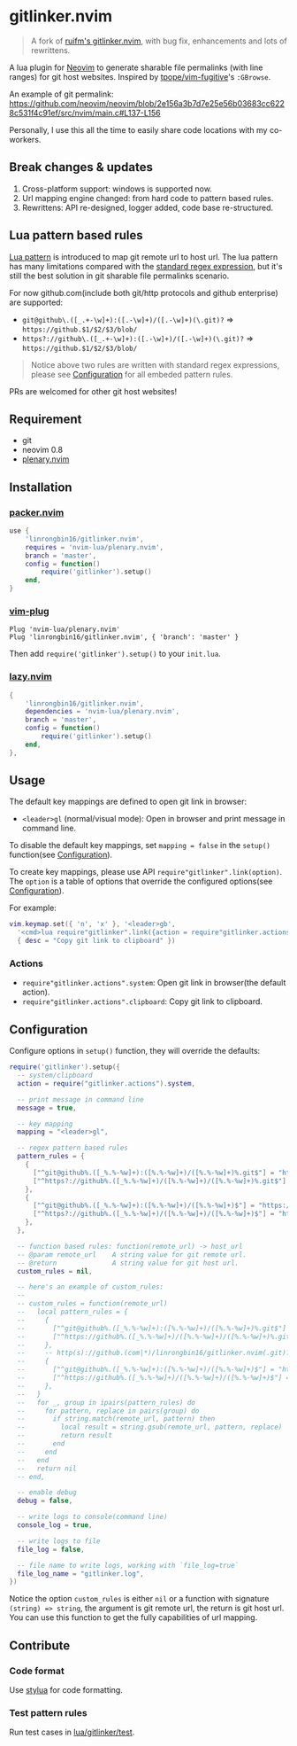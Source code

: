 # gitlinker.nvim

> A fork of [ruifm's gitlinker.nvim](https://github.com/ruifm/gitlinker.nvim), with
> bug fix, enhancements and lots of rewrittens.

A lua plugin for [Neovim](https://github.com/neovim/neovim) to generate sharable
file permalinks (with line ranges) for git host websites. Inspired by
[tpope/vim-fugitive](https://github.com/tpope/vim-fugitive)'s `:GBrowse`.

An example of git permalink:
<https://github.com/neovim/neovim/blob/2e156a3b7d7e25e56b03683cc6228c531f4c91ef/src/nvim/main.c#L137-L156>

Personally, I use this all the time to easily share code locations with my
co-workers.

## Break changes & updates

1. Cross-platform support: windows is supported now.
2. Url mapping engine changed: from hard code to pattern based rules.
3. Rewrittens: API re-designed, logger added, code base re-structured.

## Lua pattern based rules

[Lua pattern](https://www.lua.org/pil/20.2.html) is introduced to map git remote
url to host url. The lua pattern has many limitations compared with the [standard regex expression](https://en.wikipedia.org/wiki/Regular_expression),
but it's still the best solution in git sharable file permalinks scenario.

For now github.com(include both git/http protocols and github enterprise) are supported:

- `git@github\.([_.+-\w]+):([.-\w]+)/([.-\w]+)(\.git)?` => `https://github.$1/$2/$3/blob/`
- `https?://github\.([_.+-\w]+):([.-\w]+)/([.-\w]+)(\.git)?` => `https://github.$1/$2/$3/blob/`

> Notice above two rules are written with standard regex expressions, please see
> [Configuration](#configuration) for all embeded pattern rules.

PRs are welcomed for other git host websites!

## Requirement

- git
- neovim 0.8
- [plenary.nvim](https://github.com/nvim-lua/plenary.nvim)

## Installation

### [packer.nvim](https://github.com/wbthomason/packer.nvim)

```lua
use {
    'linrongbin16/gitlinker.nvim',
    requires = 'nvim-lua/plenary.nvim',
    branch = 'master',
    config = function()
        require('gitlinker').setup()
    end,
}
```

### [vim-plug](https://github.com/junegunn/vim-plug)

```vim
Plug 'nvim-lua/plenary.nvim'
Plug 'linrongbin16/gitlinker.nvim', { 'branch': 'master' }
```

Then add `require('gitlinker').setup()` to your `init.lua`.

### [lazy.nvim](https://github.com/folke/lazy.nvim)

```lua
{
    'linrongbin16/gitlinker.nvim',
    dependencies = 'nvim-lua/plenary.nvim',
    branch = 'master',
    config = function()
        require('gitlinker').setup()
    end,
},
```

## Usage

The default key mappings are defined to open git link in browser:

- `<leader>gl` (normal/visual mode): Open in browser and print message in command line.

To disable the default key mappings, set `mapping = false` in the `setup()`
function(see [Configuration](#configuration)).

To create key mappings, please use API `require"gitlinker".link(option)`.
The `option` is a table of options that override the configured options(see [Configuration](#configuration)).

For example:

```lua
vim.keymap.set({ 'n', 'x' }, '<leader>gb',
  '<cmd>lua require"gitlinker".link({action = require"gitlinker.actions".clipboard})<cr>',
  { desc = "Copy git link to clipboard" })
```

### Actions

- `require"gitlinker.actions".system`: Open git link in browser(the default action).
- `require"gitlinker.actions".clipboard`: Copy git link to clipboard.

## Configuration

Configure options in `setup()` function, they will override the defaults:

```lua
require('gitlinker').setup({
  -- system/clipboard
  action = require("gitlinker.actions").system,

  -- print message in command line
  message = true,

  -- key mapping
  mapping = "<leader>gl",

  -- regex pattern based rules
  pattern_rules = {
    {
      ["^git@github%.([_%.%-%w]+):([%.%-%w]+)/([%.%-%w]+)%.git$"] = "https://github.%1/%2/%3/blob/",
      ["^https?://github%.([_%.%-%w]+)/([%.%-%w]+)/([%.%-%w]+)%.git$"] = "https://github.%1/%2/%3/blob/",
    },
    {
      ["^git@github%.([_%.%-%w]+):([%.%-%w]+)/([%.%-%w]+)$"] = "https://github.%1/%2/%3/blob/",
      ["^https?://github%.([_%.%-%w]+)/([%.%-%w]+)/([%.%-%w]+)$"] = "https://github.%1/%2/%3/blob/",
    },
  },

  -- function based rules: function(remote_url) -> host_url
  -- @param remote_url    A string value for git remote url.
  -- @return              A string value for git host url.
  custom_rules = nil,

  -- here's an example of custom_rules:
  --
  -- custom_rules = function(remote_url)
  --   local pattern_rules = {
  --     {
  --       ["^git@github%.([_%.%-%w]+):([%.%-%w]+)/([%.%-%w]+)%.git$"] = "https://github.%1/%2/%3/blob/",
  --       ["^https://github%.([_%.%-%w]+)/([%.%-%w]+)/([%.%-%w]+)%.git$"] = "https://github.%1/%2/%3/blob/",
  --     },
  --     -- http(s)://github.(com|*)/linrongbin16/gitlinker.nvim(.git)? -> https://github.com/linrongbin16/gitlinker.nvim(.git)?
  --     {
  --       ["^git@github%.([_%.%-%w]+):([%.%-%w]+)/([%.%-%w]+)$"] = "https://github.%1/%2/%3/blob/",
  --       ["^https://github%.([_%.%-%w]+)/([%.%-%w]+)/([%.%-%w]+)$"] = "https://github.%1/%2/%3/blob/",
  --     },
  --   }
  --   for _, group in ipairs(pattern_rules) do
  --     for pattern, replace in pairs(group) do
  --       if string.match(remote_url, pattern) then
  --         local result = string.gsub(remote_url, pattern, replace)
  --         return result
  --       end
  --     end
  --   end
  --   return nil
  -- end,

  -- enable debug
  debug = false,

  -- write logs to console(command line)
  console_log = true,

  -- write logs to file
  file_log = false,

  -- file name to write logs, working with `file_log=true`
  file_log_name = "gitlinker.log",
})
```

Notice the option `custom_rules` is either `nil` or a function with signature
`(string) => string`, the argument is git remote url, the return is git host url.
You can use this function to get the fully capabilities of url mapping.

## Contribute

### Code format

Use [stylua](https://github.com/JohnnyMorganz/StyLua) for code formatting.

### Test pattern rules

Run test cases in [lua/gitlinker/test](https://github.com/linrongbin16/gitlinker.nvim/tree/master/lua/gitlinker/test).
